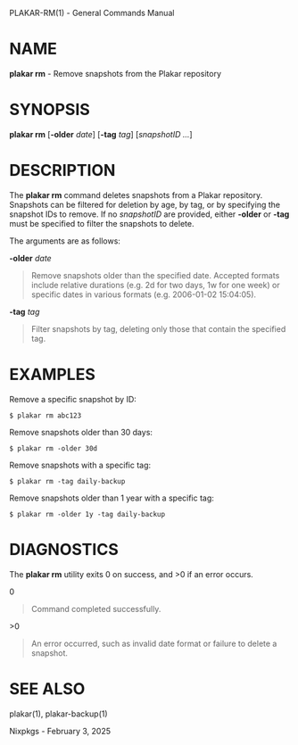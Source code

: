 PLAKAR-RM(1) - General Commands Manual

# NAME

**plakar rm** - Remove snapshots from the Plakar repository

# SYNOPSIS

**plakar rm**
\[**-older**&nbsp;*date*]
\[**-tag**&nbsp;*tag*]
\[*snapshotID&nbsp;...*]

# DESCRIPTION

The
**plakar rm**
command deletes snapshots from a Plakar repository.
Snapshots can be filtered for deletion by age, by tag, or by
specifying the snapshot IDs to remove.
If no
*snapshotID*
are provided, either
**-older**
or
**-tag**
must be specified to filter the snapshots to delete.

The arguments are as follows:

**-older** *date*

> Remove snapshots older than the specified date.
> Accepted formats include relative durations
> (e.g. 2d for two days, 1w for one week)
> or specific dates in various formats
> (e.g. 2006-01-02 15:04:05).

**-tag** *tag*

> Filter snapshots by tag, deleting only those that contain the specified tag.

# EXAMPLES

Remove a specific snapshot by ID:

	$ plakar rm abc123

Remove snapshots older than 30 days:

	$ plakar rm -older 30d

Remove snapshots with a specific tag:

	$ plakar rm -tag daily-backup

Remove snapshots older than 1 year with a specific tag:

	$ plakar rm -older 1y -tag daily-backup

# DIAGNOSTICS

The **plakar rm** utility exits&#160;0 on success, and&#160;&gt;0 if an error occurs.

0

> Command completed successfully.

&gt;0

> An error occurred, such as invalid date format or failure to delete a
> snapshot.

# SEE ALSO

plakar(1),
plakar-backup(1)

Nixpkgs - February 3, 2025
